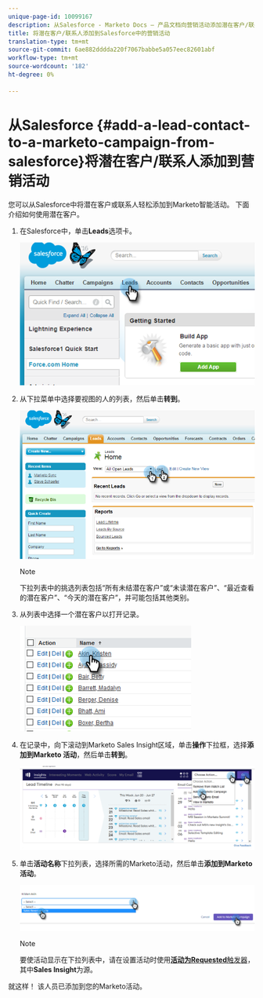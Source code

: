 ```yaml
---
unique-page-id: 10099167
description: 从Salesforce - Marketo Docs — 产品文档向营销活动添加潜在客户/联系人
title: 将潜在客户/联系人添加到Salesforce中的营销活动
translation-type: tm+mt
source-git-commit: 6ae882dddda220f7067babbe5a057eec82601abf
workflow-type: tm+mt
source-wordcount: '182'
ht-degree: 0%

---
```



# 从Salesforce {#add-a-lead-contact-to-a-marketo-campaign-from-salesforce}将潜在客户/联系人添加到营销活动

您可以从Salesforce中将潜在客户或联系人轻松添加到Marketo智能活动。 下面介绍如何使用潜在客户。

1. 在Salesforce中，单击&#x200B;**Leads**&#x200B;选项卡。

   ![](assets/image2016-3-22-9-3a18-3a36.png)

1. 从下拉菜单中选择要视图的人的列表，然后单击&#x200B;**转到**。

   ![](assets/image2016-3-22-9-3a24-3a6.png)

   >[!NOTE]
   >
   >下拉列表中的挑选列表包括“所有未结潜在客户”或“未读潜在客户”、“最近查看的潜在客户”、“今天的潜在客户”，并可能包括其他类别。

1. 从列表中选择一个潜在客户以打开记录。

   ![](assets/three.png)

1. 在记录中，向下滚动到Marketo Sales Insight区域，单击&#x200B;**操作**&#x200B;下拉框，选择&#x200B;**添加到Marketo 活动**，然后单击&#x200B;**转到**。

   ![](assets/four.png)

1. 单击&#x200B;**活动名称**&#x200B;下拉列表，选择所需的Marketo活动，然后单击&#x200B;**添加到Marketo活动**。

   ![](assets/five.png)

   >[!NOTE]
   >
   >要使活动显示在下拉列表中，请在设置活动时使用&#x200B;[**活动为Requested**&#x200B;触发器](/help/marketo/product-docs/core-marketo-concepts/smart-campaigns/using-smart-campaigns/setting-up-a-trigger-smart-campaign-for-sales-using-campaign-is-requested.md)，其中&#x200B;**Sales Insight**&#x200B;为源。

就这样！ 该人员已添加到您的Marketo活动。
